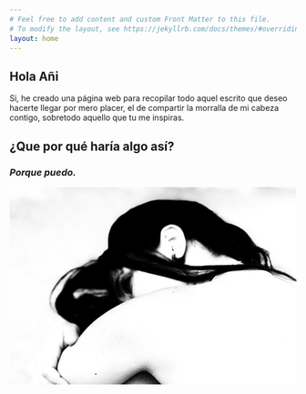```yaml
---
# Feel free to add content and custom Front Matter to this file.
# To modify the layout, see https://jekyllrb.com/docs/themes/#overriding-theme-defaults
layout: home
---
```


## Hola Añi
Si, he creado una página web para recopilar todo aquel escrito que deseo hacerte llegar por mero placer, el de compartir la morralla de mi cabeza contigo, sobretodo aquello que tu me inspiras.
## ¿Que por qué haría algo así?
### _Porque puedo._

![alt text](/images/byn-logo.jpeg)